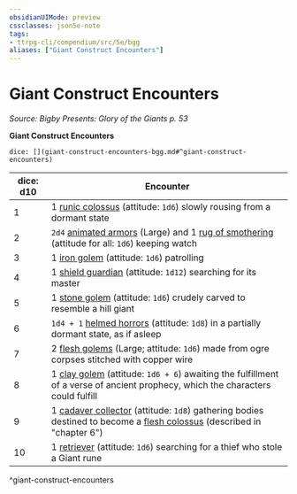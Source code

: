 ```yaml
---
obsidianUIMode: preview
cssclasses: json5e-note
tags:
- ttrpg-cli/compendium/src/5e/bgg
aliases: ["Giant Construct Encounters"]
---
```

# Giant Construct Encounters
*Source: Bigby Presents: Glory of the Giants p. 53* 

**Giant Construct Encounters**

`dice: [](giant-construct-encounters-bgg.md#^giant-construct-encounters)`

| dice: d10 | Encounter |
|-----------|-----------|
| 1 | 1 [runic colossus](runic-colossus-bgg.md) (attitude: `1d6`) slowly rousing from a dormant state |
| 2 | `2d4` [animated armors](animated-armor.md) (Large) and 1 [rug of smothering](rug-of-smothering.md) (attitude for all: `1d6`) keeping watch |
| 3 | 1 [iron golem](iron-golem.md) (attitude: `1d6`) patrolling |
| 4 | 1 [shield guardian](shield-guardian.md) (attitude: `1d12`) searching for its master |
| 5 | 1 [stone golem](stone-golem-xmm.md) (attitude: `1d6`) crudely carved to resemble a hill giant |
| 6 | `1d4 + 1` [helmed horrors](helmed-horror.md) (attitude: `1d8`) in a partially dormant state, as if asleep |
| 7 | 2 [flesh golems](flesh-golem.md) (Large; attitude: `1d6`) made from ogre corpses stitched with copper wire |
| 8 | 1 [clay golem](clay-golem.md) (attitude: `1d6 + 6`) awaiting the fulfillment of a verse of ancient prophecy, which the characters could fulfill |
| 9 | 1 [cadaver collector](cadaver-collector-mpmm.md) (attitude: `1d8`) gathering bodies destined to become a [flesh colossus](flesh-colossus-bgg.md) (described in "chapter 6") |
| 10 | 1 [retriever](retriever-mpmm.md) (attitude: `1d6`) searching for a thief who stole a Giant rune |
^giant-construct-encounters